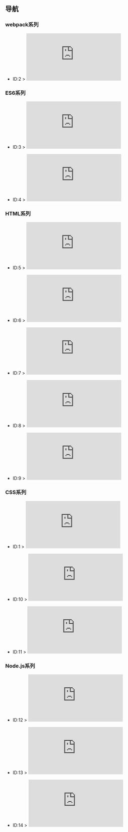 
## 导航 ##

### webpack系列 ###

- ID:2 > ![webpack常规配置总结](https://github.com/WeiJietao/LogBase/blob/master/webpack%E5%B8%B8%E8%A7%84%E9%85%8D%E7%BD%AE%E6%80%BB%E7%BB%93.md)

### ES6系列 ###

- ID:3 > ![Babel配置笔记](https://github.com/WeiJietao/LogBase/blob/master/Babel%E9%85%8D%E7%BD%AE%E7%AC%94%E8%AE%B0.md)

- ID:4 > ![ES6常用知识点总结](https://github.com/WeiJietao/LogBase/blob/master/ES6%E5%B8%B8%E7%94%A8%E7%9F%A5%E8%AF%86%E7%82%B9%E6%80%BB%E7%BB%93.md)

### HTML系列 ###

- ID:5 > ![HTML5知识点总结](https://github.com/WeiJietao/LogBase/blob/master/HTML5%E7%9F%A5%E8%AF%86%E7%82%B9%E6%80%BB%E7%BB%93.md)

- ID:6 > ![meta标签常用配置总结](https://github.com/WeiJietao/LogBase/blob/master/meta%E6%A0%87%E7%AD%BE%E5%B8%B8%E7%94%A8%E9%85%8D%E7%BD%AE%E6%80%BB%E7%BB%93.md)

- ID:7 > ![关于地理定位的笔记](https://github.com/WeiJietao/LogBase/blob/master/%E5%85%B3%E4%BA%8E%E5%9C%B0%E7%90%86%E5%AE%9A%E4%BD%8D%E7%9A%84%E7%AC%94%E8%AE%B0.md)

- ID:8 > ![关于拖放事件的笔记](https://github.com/WeiJietao/LogBase/blob/master/%E5%85%B3%E4%BA%8E%E6%8B%96%E6%94%BE%E4%BA%8B%E4%BB%B6%E7%9A%84%E7%AC%94%E8%AE%B0.md)

- ID:9 > ![SVG和Canvas](https://github.com/WeiJietao/LogBase/blob/master/SVG%E5%92%8CCanvas.md)

### CSS系列 ###

- ID:1 > ![Flex布局总结](https://github.com/WeiJietao/LogBase/blob/master/Flex%E5%B8%83%E5%B1%80%E6%80%BB%E7%BB%93.md)

- ID:10 > ![CSS水平垂直居中](https://github.com/WeiJietao/LogBase/blob/master/CSS%E6%B0%B4%E5%B9%B3%E5%9E%82%E7%9B%B4%E5%B1%85%E4%B8%AD.md)

- ID:11 > ![CSS3动画实践](https://github.com/WeiJietao/LogBase/blob/master/CSS3%E5%8A%A8%E7%94%BB%E5%AE%9E%E8%B7%B5.md)

### Node.js系列 ###

- ID:12 > ![Node.js基础知识点总结](https://github.com/WeiJietao/LogBase/blob/master/Node.js%E5%9F%BA%E7%A1%80%E7%9F%A5%E8%AF%86%E7%82%B9%E6%80%BB%E7%BB%93.md)

- ID:13 > ![Mongoose实现增删改查](https://github.com/WeiJietao/LogBase/blob/master/Mongoose%E5%AE%9E%E7%8E%B0%E5%A2%9E%E5%88%A0%E6%94%B9%E6%9F%A5.md)

- ID:14 > ![jQuery常用知识点总结](https://github.com/WeiJietao/LogBase/blob/master/jQuery%E5%B8%B8%E7%94%A8%E7%9F%A5%E8%AF%86%E7%82%B9%E6%80%BB%E7%BB%93.md)
